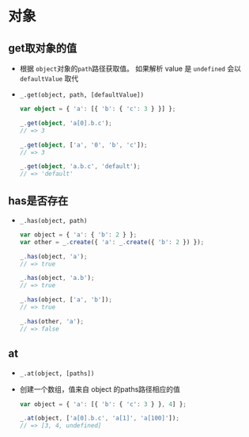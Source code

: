 # 对象

## get取对象的值

- 根据 `object`对象的`path`路径获取值。 如果解析 value 是 `undefined` 会以 `defaultValue` 取代

- &#x20;`_.get(object, path, [defaultValue])`

    ```typescript
    var object = { 'a': [{ 'b': { 'c': 3 } }] };

    _.get(object, 'a[0].b.c');
    // => 3

    _.get(object, ['a', '0', 'b', 'c']);
    // => 3

    _.get(object, 'a.b.c', 'default');
    // => 'default'
    ```

## has是否存在

- `_.has(object, path)`

    ```js
    var object = { 'a': { 'b': 2 } };
    var other = _.create({ 'a': _.create({ 'b': 2 }) });

    _.has(object, 'a');
    // => true

    _.has(object, 'a.b');
    // => true

    _.has(object, ['a', 'b']);
    // => true

    _.has(other, 'a');
    // => false
    ```

## at

- `_.at(object, [paths])`

- 创建一个数组，值来自 object 的paths路径相应的值

    ```js
    var object = { 'a': [{ 'b': { 'c': 3 } }, 4] };

    _.at(object, ['a[0].b.c', 'a[1]', 'a[100]']);
    // => [3, 4, undefined]
    ```
